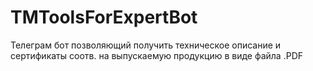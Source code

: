 # TMToolsForExpertBot
Телеграм бот позволяющий получить техническое описание и сертификаты соотв. на выпускаемую продукцию в виде файла .PDF
